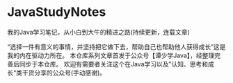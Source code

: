 # JavaStudyNotes
我的Java学习笔记，从小白到大牛的精进之路(持续更新，连载文章)

“选择一件有意义的事情，并坚持把它做下去，帮助自己也帮助他人获得成长”这是我的内在驱动力所在。
 本仓库系列文章首发于公众号【谭少学Java】，经整理完善后同步于本仓库。
 欢迎有需要者关注这个在Java学习以及”认知、思考和成长“类干货分享的公众号(手动感谢)。


